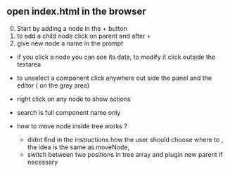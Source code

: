 ## open index.html in the browser
 0. Start by adding a node in the + button
 1. to add a child node click on parent and after +
 2. give new node a name in the prompt

- if you click a node you can see its data, to modify it click outside the textarea

- to unselect a component click anywhere out side the panel and the editor ( on the grey area)

- right click on any node to show actions

- search is full component name only

- how to move node inside tree works ?
  * didnt find in the instructions how the user should choose where to , the idea is the same as moveNode,
  * switch between two positions in tree array and plugin new parent if necessary

    



